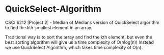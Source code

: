 # QuickSelect-Algorithm
CSCI 6212 [Project 2] - Median of Medians version of QuickSelect algorithm to find the kth smallest element in an array. 

Traditional way is to sort the array and find the kth element, but even the best sorting algorithm will give us a time complexity of O(nlog(n))
Instead we use QuickSelect Algorithm, which takes time complexity of O(n).
